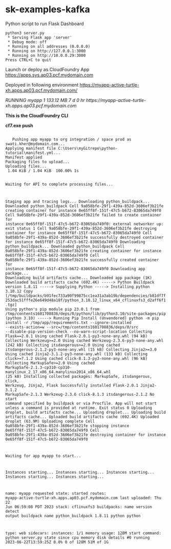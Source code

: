 # sk-examples-kafka

Python script to run Flask Dashboard

<p><code>python3 server.py
 * Serving Flask app 'server'
 * Debug mode: off
 * Running on all addresses (0.0.0.0)
 * Running on http://127.0.0.1:3000
 * Running on http://10.0.0.29:3000
Press CTRL+C to quit</code></p>

Launch or deploy as CloudFoundry App
https://apps.sys.ap03.pcf.mydomain.com 

Deployed in following environment
https://myapp-active-turtle-xh.apps.ap03.pcf.mydomain.com/ 

<p> <i> 
 RUNNING  myapp  1	133.12 MB	7 d 0 hr
     https://myapp-active-turtle-xh.apps.ap03.pcf.mydomain.com
</i>  </p>
 

 <p> <b>
  This is the CloudFoundry CLI
 </b>
 </p> 

<p><b>
 cf7.exe push
</b>
</p>

 <p>
  <code>
   Pushing app myapp to org integration / space prod as swati.kher@mydomain.com...
Applying manifest file C:\Users\myGitrepo\python-tutorial\manifest.yml...
Manifest applied
Packaging files to upload...
Uploading files...
 1.04 KiB / 1.04 KiB  100.00% 1s

Waiting for API to complete processing files...

Staging app and tracing logs...
   Downloading python_buildpack...
   Downloaded python_buildpack
   Cell 9a058bfe-29f1-439a-852d-3606ef3b21fe creating container for instance 0e65ff8f-151f-47c5-b672-83065da749f0
   Cell 9a058bfe-29f1-439a-852d-3606ef3b21fe failed to create container for instance 0e65ff8f-151f-47c5-b672-83065da749f0: external networker up: exit status 1
   Cell 9a058bfe-29f1-439a-852d-3606ef3b21fe destroying container for instance 0e65ff8f-151f-47c5-b672-83065da749f0
   Cell 9a058bfe-29f1-439a-852d-3606ef3b21fe successfully destroyed container for instance 0e65ff8f-151f-47c5-b672-83065da749f0
   Downloading python_buildpack...
   Downloaded python_buildpack
   Cell 9a058bfe-29f1-439a-852d-3606ef3b21fe creating container for instance 0e65ff8f-151f-47c5-b672-83065da749f0
   Cell 9a058bfe-29f1-439a-852d-3606ef3b21fe successfully created container for instance 0e65ff8f-151f-47c5-b672-83065da749f0
   Downloading app package...
   Downloading build artifacts cache...
   Downloaded app package (1K)
   Downloaded build artifacts cache (692.4K)
   -----> Python Buildpack version 1.8.11
   -----> Supplying Python
   -----> Installing python 3.10.12
          Copy [/tmp/buildpacks/b91fec733a90f99875cc1ea31a3ab19b/dependencies/b81df7f253dac51fffe26e649d48a18f/python_3.10.12_linux_x64_cflinuxfs3_d2aff6f1.tgz]
          Using python's pip module
          pip 23.0.1 from /tmp/contents1601708836/deps/0/python/lib/python3.10/site-packages/pip (python 3.10)
   -----> Running Pip Install (Unvendored)
          python -m pip install -r /tmp/app/requirements.txt --ignore-installed --exists-action=w --src=/tmp/contents1601708836/deps/0/src --disable-pip-version-check --no-warn-script-location
          Collecting Flask==2.0.1
            Using cached Flask-2.0.1-py3-none-any.whl (94 kB)
          Collecting Werkzeug>=2.0
            Using cached Werkzeug-2.3.6-py3-none-any.whl (242 kB)
          Collecting itsdangerous>=2.0
            Using cached itsdangerous-2.1.2-py3-none-any.whl (15 kB)
          Collecting Jinja2>=3.0
            Using cached Jinja2-3.1.2-py3-none-any.whl (133 kB)
          Collecting click>=7.1.2
            Using cached click-8.1.3-py3-none-any.whl (96 kB)
          Collecting MarkupSafe>=2.0
            Using cached MarkupSafe-2.1.3-cp310-cp310-manylinux_2_17_x86_64.manylinux2014_x86_64.whl (25 kB)
          Installing collected packages: MarkupSafe, itsdangerous, click, Werkzeug, Jinja2, Flask
          Successfully installed Flask-2.0.1 Jinja2-3.1.2 MarkupSafe-2.1.3 Werkzeug-2.3.6 click-8.1.3 itsdangerous-2.1.2
   No start command specified by buildpack or via Procfile.
   App will not start unless a command is provided at runtime.
   Exit status 0
   Uploading droplet, build artifacts cache...
   Uploading droplet...
   Uploading build artifacts cache...
   Uploaded build artifacts cache (692.4K)
   Uploaded droplet (63.9M)
   Uploading complete
   Cell 9a058bfe-29f1-439a-852d-3606ef3b21fe stopping instance 0e65ff8f-151f-47c5-b672-83065da749f0
   Cell 9a058bfe-29f1-439a-852d-3606ef3b21fe destroying container for instance 0e65ff8f-151f-47c5-b672-83065da749f0

Waiting for app myapp to start...

Instances starting...
Instances starting...
Instances starting...
Instances starting...
Instances starting...

name:              myapp
requested state:   started
routes:            myapp-active-turtle-xh.apps.ap03.pcf.mydomain.com
last uploaded:     Thu 22 Jun 06:59:08 PDT 2023
stack:             cflinuxfs3
buildpacks:
        name               version   detect output   buildpack name
        python_buildpack   1.8.11    python          python

type:            web
sidecars:
instances:       1/1
memory usage:    128M
start command:   python server.py
     state     since                  cpu    memory      disk        details
#0   running   2023-06-22T13:59:25Z   0.0%   0 of 128M   51M of 1G
  </code>
 </p>
